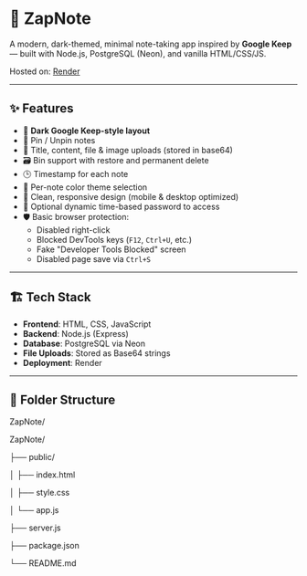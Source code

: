 # 📝 ZapNote

A modern, dark-themed, minimal note-taking app inspired by **Google Keep** — built with Node.js, PostgreSQL (Neon), and vanilla HTML/CSS/JS.

Hosted on: [Render](https://notepad-main.onrender.com)

---

## ✨ Features

- 🎨 **Dark Google Keep-style layout**
- 📌 Pin / Unpin notes
- 📝 Title, content, file & image uploads (stored in base64)
- 🗃️ Bin support with restore and permanent delete
- 🕒 Timestamp for each note
- 🎨 Per-note color theme selection
- 🧼 Clean, responsive design (mobile & desktop optimized)
- 🔐 Optional dynamic time-based password to access
- 🛡️ Basic browser protection:
  - Disabled right-click
  - Blocked DevTools keys (`F12`, `Ctrl+U`, etc.)
  - Fake "Developer Tools Blocked" screen
  - Disabled page save via `Ctrl+S`

---

## 🏗️ Tech Stack

- **Frontend**: HTML, CSS, JavaScript
- **Backend**: Node.js (Express)
- **Database**: PostgreSQL via Neon
- **File Uploads**: Stored as Base64 strings
- **Deployment**: Render

---

## 📁 Folder Structure

ZapNote/

ZapNote/

├── public/ 

│   ├── index.html

│   ├── style.css

│   └── app.js

├── server.js

├── package.json

└── README.md

